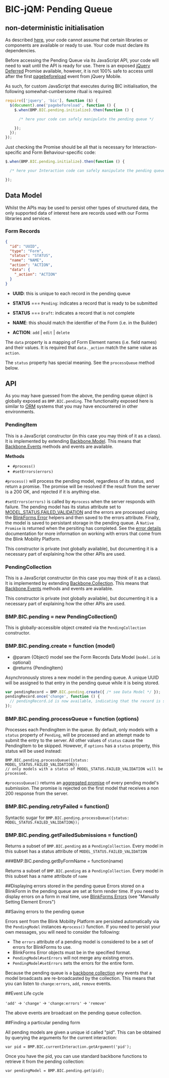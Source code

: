 # BIC-jQM: Pending Queue

## non-deterministic initialisation

As described [here](requirejs.md), your code cannot assume that certain
libraries or components are available or ready to use. Your code must declare
its dependencies.

Before accessing the Pending Queue via its JavaScript API, your code will need
to wait until the API is ready for use. There is an exposed [jQuery Deferred](http://api.jquery.com/jQuery.Deferred/)
Promise available, however, it is not 100% safe to access until after the
first [pagebeforeload](http://api.jquerymobile.com/1.3/pagebeforeload/) event
from jQuery Mobile.

As such, for custom JavaScript that executes during BIC initialisation, the
following somewhat-cumbersome ritual is required:

```javascript
require(['jquery', 'bic'], function ($) {
  $(document).one('pagebeforeload', function () {
    $.when(BMP.BIC.pending.initialize).then(function () {

      /* here your code can safely manipulate the pending queue */

    });
  });
});
```

Just checking the Promise should be all that is necessary for
Interaction-specific and Form Behaviour-specific code:

```javascript
$.when(BMP.BIC.pending.initialize).then(function () {

  /* here your Interaction code can safely manipulate the pending queue */

});
```

## Data Model

Whilst the APIs may be used to persist other types of structured data, the only
supported data of interest here are records used with our Forms libraries and
services.

### Form Records

```json
{
  "id": "UUID",
  "type": "Form",
  "status": "STATUS",
  "name": "NAME",
  "action": "ACTION",
  "data": {
    "_action": "ACTION"
  }
}
```

- **UUID**: this is unique to each record in the pending queue

- **STATUS** === `Pending`: indicates a record that is ready to be submitted
- **STATUS** === `Draft`: indicates a record that is not complete

- **NAME**: this should match the identifier of the Form (i.e. in the Builder)
- **ACTION**: `add` | `edit` | `delete`

The `data` property is a mapping of Form Element names (i.e. field names) and
their values. It is required that `data._action` match the same value as
`action`.

The `status` property has special meaning. See the `processQueue` method below.

## API

As you may have guessed from the above, the pending queue object is globally
exposed as `BMP.BIC.pending`. The functionality exposed here is similar to [ORM](http://en.wikipedia.org/wiki/Object-relational_mapping)
systems that you may have encountered in other environments.

### PendingItem

This is a JavaScript constructor (in this case you may think of it as a class).
It is implemented by extending [Backbone.Model](http://backbonejs.org/#Model).
This means that [Backbone.Events](http://backbonejs.org/#Events) methods and
events are available.

**Methods**
- `#process()`
- `#setErrors(errors)`

`#process()` will process the pending model, regardless of its status, and return a promise. The promise will be resolved if the result from the server is a 200 OK, and rejected if it is anything else. 

`#setErrors(errors)` is called by `#process` when the server responds with failure. The pending model has its status attribute set to [MODEL_STATUS.FAILED_VALIDATION](../src/bic/enum-model-status.js) and the errors are processed using the [BlinkForms Error](https://github.com/blinkmobile/forms/blob/develop/docs/errors.md) helpers and then saved to the errors attribute. Finally, the model is saved to persistant storage in the pending queue. A `Native Promise` is returned when the persiting has completed.  See the [error details](error-details.md) documentation for more information on working with errors that come from the Blink Mobility Platform.

This constructor is private (not globally available), but documenting it is
a necessary part of explaining how the other APIs are used.

### PendingCollection

This is a JavaScript constructor (in this case you may think of it as a class).
It is implemented by extending [Backbone.Collection](http://backbonejs.org/#Collection).
This means that [Backbone.Events](http://backbonejs.org/#Events) methods and
events are available.

This constructor is private (not globally available), but documenting it is
a necessary part of explaining how the other APIs are used.

### BMP.BIC.pending = new PendingCollection()

This is globally-accessible object created via the `PendingCollection`
constructor.

### BMP.BIC.pending.create = function (model)

- @param {Object} model see the Form Records Data Model (`model.id` is optional)
- @returns {PendingItem}

Asynchronously stores a new model in the pending queue. A unique UUID will be
assigned to that entry in the pending queue while it is being stored.

```javascript
var pendingRecord = BMP.BIC.pending.create({ /* see Data Model */ });
pendingRecord.once('change', function () {
  // pendingRecord.id is now available, indicating that the record is saved
});
```

### BMP.BIC.pending.processQueue = function (options)

Processes each PendingItem in the queue. By default, only models with a `status` property of `Pending`, will be processed and an attempt made to submit the entry to the server. All other values of `status` cause the PendingItem to be skipped. However, if `options` has a `status` property, this status will be used instead:

    BMP.BIC.pending.processQueue({status: MODEL_STATUS.FAILED_VALIDATION});
    // only models with a status of MODEL_STATUS.FAILED_VALIDATION will be processed.

`#processQueue()` returns an [aggregated promise](https://developer.mozilla.org/en-US/docs/Web/JavaScript/Reference/Global_Objects/Promise/all) of every pending model's submission. The promise is rejected on the first model that receives a non 200 response from the server.

### BMP.BIC.pending.retryFailed = function()

Syntactic sugar for `BMP.BIC.pending.processQueue({status: MODEL_STATUS.FAILED_VALIDATION});`

### BMP.BIC.pending.getFailedSubmissions = function()

Returns a subset of `BMP.BIC.pending` as a `PendingCollection`. Every model in this subset has a status attribute of `MODEL_STATUS.FAILED_VALIDATION`

###BMP.BIC.pending.getByFormName = function(name)

Returns a subset of `BMP.BIC.pending` as a `PendingCollection`. Every model in this subset has a name attribute of `name`


##Displaying errors stored in the pending queue
Errors stored on a BlinkForm in the pending queue are set at form render time. If you need to display errors on a form in real time, use [BlinkForms Errors](https://github.com/blinkmobile/forms/blob/develop/docs/errors.md) (see "Manually Setting Element Errors")

##Saving errors to the pending queue

Errors sent from the Blink Mobility Platform are persisted automatically via the `PendingModel` instances `#process()` function. If you need to persist your own messages, you will need to consider the following:

- The `errors` attribute of a pending model is considered to be a set of errors for BlinkForms to use.
- BlinkForms Error objects must be in the specified format.
- `PendingModel#setErrors` will not merge any existing errors.
- `PendingModel#setErrors` sets the errors for the entire form.

Because the pending queue is a [backbone collection](http://backbonejs.org/#Collection) any events that a model broadcasts are re-broadcasted by the collection. This means that you can listen to `change:errors`, `add`, `remove` events.

##Event Life cycle

`'add'` -> `'change'` -> `'change:errors'` -> `'remove'`

The above events are broadcast on the pending queue collection.

##Finding a particular pending form

All pending models are given a unique id called "pid". This can be obtained by querying the arguments for the current interaction:

    var pid = BMP.BIC.currentInteraction.getArgument('pid');

Once you have the pid, you can use standard backbone functions to retrieve it from the pending collection:

    var pendingModel = BMP.BIC.pending.get(pid);